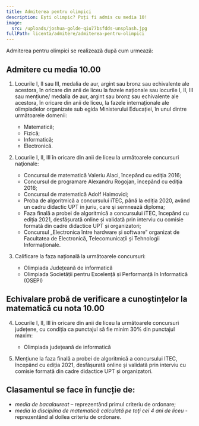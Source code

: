 ```yaml
---
title: Admiterea pentru olimpici
description: Ești olimpic? Poți fi admis cu media 10!
image:
  src: /uploads/joshua-golde-qiu77bsfdds-unsplash.jpg
fullPath: licenta/admitere/admiterea-pentru-olimpici
---
```

Admiterea pentru olimpici se realizează după cum urmează:

## Admitere cu media 10.00

1. Locurile I, II sau III, medalia de aur, argint sau bronz sau echivalente ale acestora, în oricare din anii de liceu la fazele naționale sau locurile I, II, III sau mențiune/ medalia de aur, argint sau bronz sau echivalente ale acestora, în oricare din anii de liceu, la fazele internaționale ale olimpiadelor organizate sub egida Ministerului Educației, în unul dintre următoarele domenii:

   * Matematică;
   * Fizică;
   * Informatică;
   * Electronică. 
2. Locurile I, II, III în oricare din anii de liceu la următoarele concursuri naţionale:

   * Concursul de matematică Valeriu Alaci, începând cu ediţia 2016;
   * Concursul de programare Alexandru Rogojan, începând cu ediţia 2016;
   * Concursul de matematică Adolf Haimovici;
   * Proba de algoritmică a concursului iTEC, până la ediția 2020, având un cadru didactic UPT in juriu, care şi semnează diploma;
   * Faza finală a probei de algoritmică a concursului iTEC, începând cu ediția 2021, desfășurată online și validată prin interviu cu comisie formată din cadre didactice UPT și organizatori;
   * Concursul „Electronica între hardware și software” organizat de Facultatea de Electronică, Telecomunicații și Tehnologii Informaționale.
3. Calificare la faza națională la următoarele concursuri:

   * Olimpiada Județeană de informatică
   * Olimpiada Societății pentru Excelență și Performanță în Informatică (OSEPI)

## Echivalare probă de verificare a cunoștințelor la matematică cu nota 10.00

4. Locurile I, II, III în oricare din anii de liceu la următoarele concursuri județene, cu condiția ca punctajul să fie minim 30% din punctajul maxim:

   * Olimpiada județeană de informatică 
5. Mențiune la faza finală a probei de algoritmică a concursului ITEC, începând cu ediția 2021, desfășurată online și validată prin interviu cu comisie formată din cadre didactice UPT și organizatori.

<Block color="yellow">

## Clasamentul se face în funcție de:

* *media de bacalaureat* – reprezentând primul criteriu de ordonare;
* *media la disciplina de matematică calculată pe toţi cei 4 ani de liceu* - reprezentând al doilea criteriu de ordonare.

</Block>